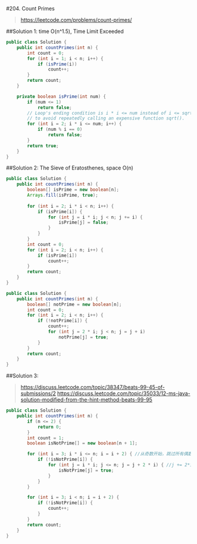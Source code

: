 #204. Count Primes
> https://leetcode.com/problems/count-primes/

##Solution 1: time O(n^1.5), Time Limit Exceeded
```java
public class Solution {
    public int countPrimes(int n) {
        int count = 0;
        for (int i = 1; i < n; i++) {
            if (isPrime(i))
                count++;
        }
        return count;
    }

    private boolean isPrime(int num) {
        if (num <= 1)
            return false;
        // Loop's ending condition is i * i <= num instead of i <= sqrt(num)
        // to avoid repeatedly calling an expensive function sqrt().
        for (int i = 2; i * i <= num; i++) {
            if (num % i == 0)
                return false;
        }
        return true;
    }
}
```

##Solution 2: The Sieve of Eratosthenes, space O(n)
```java
public class Solution {
    public int countPrimes(int n) {
        boolean[] isPrime = new boolean[n];
        Arrays.fill(isPrime, true);
        
        for (int i = 2; i * i < n; i++) {
            if (isPrime[i]) {
                for (int j = i * i; j < n; j += i) {
                    isPrime[j] = false;
                }
            }
        }
        int count = 0;
        for (int i = 2; i < n; i++) {
            if (isPrime[i])
                count++;
        }
        return count;
    }
}
```

```java
public class Solution {
    public int countPrimes(int n) {
        boolean[] notPrime = new boolean[n];
        int count = 0;
        for (int i = 2; i < n; i++) {
            if (!notPrime[i]) {
                count++;
                for (int j = 2 * i; j < n; j = j + i)
                    notPrime[j] = true;
            }
        }
        return count;
    }
}
```

##Solution 3:
> https://discuss.leetcode.com/topic/38347/beats-99-45-of-submissions/2
> https://discuss.leetcode.com/topic/35033/12-ms-java-solution-modified-from-the-hint-method-beats-99-95

```java
public class Solution {
    public int countPrimes(int n) {
        if (n <= 2) {
            return 0;
        }
        int count = 1;
        boolean isNotPrime[] = new boolean[n + 1];

        for (int i = 3; i * i <= n; i = i + 2) { //从奇数开始，跳过所有偶数
            if (!isNotPrime[i]) {
                for (int j = i * i; j <= n; j = j + 2 * i) { //j += 2*i 跳过偶数
                    isNotPrime[j] = true;
                }
            }
        }

        for (int i = 3; i < n; i = i + 2) {
            if (!isNotPrime[i]) {
                count++;
            }
        }
        return count;
    }
}
```
